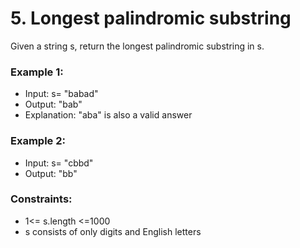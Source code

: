 # 5. Longest palindromic substring

Given a string s, return the longest palindromic substring in s.

### Example 1:
* Input: s= "babad"
* Output: "bab"
* Explanation: "aba" is also a valid answer

### Example 2:
* Input: s= "cbbd"
* Output: "bb"

### Constraints:
* 1<= s.length <=1000
* s consists of only digits and English letters
